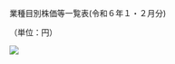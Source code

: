 業種目別株価等一覧表(令和６年１・２月分)

（単位：円）

![](https://www.nta.go.jp/tmp/a36c631d-3708-409a-b6f4-2673ffbec540/images/bd391b8fd86a2324c804f0d66939e9e1f40014ab2e4111c5e53a69d213954de4.jpg)